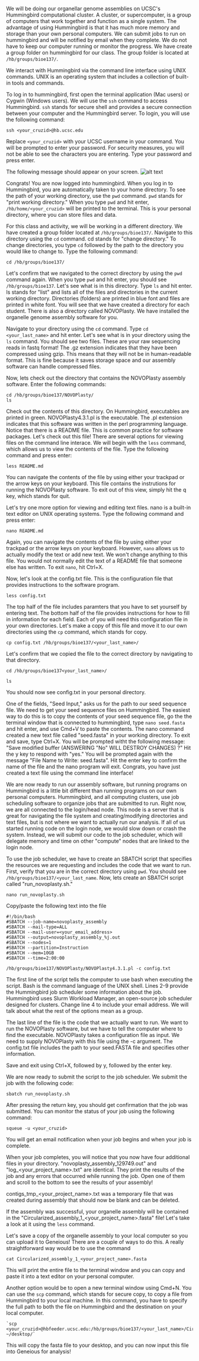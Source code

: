 We will be doing our organellar genome assemblies on UCSC's Hummingbird computational cluster. A cluster, or supercomputer, is a group of computers that work together and function as a single system. The advantage of using Hummingbird is that it has much more memory and storage than your own personal computers. We can submit jobs to run on hummingbird and will be notified by email when they complete. We do not have to keep our computer running or monitor the progress. We have create a group folder on hummingbird for our class. The group folder is located at `/hb/groups/bioe137/`.

We interact with Hummingbird via the command line interface using UNIX commands. UNIX is an operating system that includes a collection of built-in tools and commands.

To log in to hummingbird, first open the terminal application (Mac users) or Cygwin (Windows users). We will use the `ssh` command to access Hummingbird. `ssh` stands for secure shell and provides a secure connection between your computer and the Hummingbird server. To login, you will use the following command:  
  
  `ssh <your_cruzid>@hb.ucsc.edu`  
  
  Replace `<your_cruzid>` with your UCSC username in your command. You will be prompted to enter your password. For security measures, you will not be able to see the characters you are entering. Type your password and press enter.
  
  The following message should appear on your screen. ![alt text](https://user-images.githubusercontent.com/60276545/155772584-312a9baf-f2bc-484d-8254-ddf65895da40.png)   
  
  Congrats! You are now logged into hummingbird. When you log in to Hummingbird, you are automatically taken to your home directory. To see the path of your working directory, use the `pwd` command. `pwd` stands for "print working directory." When you type `pwd` and hit enter, `/hb/home/<your_cruzid>` will be printed to the terminal. This is your personal directory, where you can store files and data.  
  
  For this class and activity, we will be working in a different directory. We have created a group folder located at `/hb/groups/bioe137/`. Navigate to this directory using the `cd` command. cd stands for "change directory." To change directories, you type `cd` followed by the path to the directory you would like to change to. Type the following command:  
  
  `cd /hb/groups/bioe137/` 
  
  Let's confirm that we navigated to the correct directory by using the `pwd` command again. When you type `pwd` and hit enter, you should see `/hb/groups/bioe137`. Let's see what is in this directory. Type `ls` and hit enter. ls stands for "list" and lists all of the files and directories in the current working directory. Directories (folders) are printed in blue font and files are printed in white font. You will see that we have created a directory for each student. There is also a directory called NOVOPlasty. We have installed the organelle genome assembly software for you.  
  
  Navigate to your directory using the `cd` command. Type `cd <your_last_name>` and hit enter. Let's see what is in your directory using the `ls` command. You should see two files. These are your raw sequencing reads in fastq format! The .gz extension indicates that they have been compressed using gzip. This means that they will not be in human-readable format. This is fine because it saves storage space and our assembly software can handle compressed files. 
  
  Now, lets check out the directory that contains the NOVOPlasty assembly software. Enter the following commands:  
  
  `cd /hb/groups/bioe137/NOVOPlasty/`  
  `ls`  
  
  Check out the contents of this directory. On Hummingbird, executables are printed in green. NOVOPlasty4.3.1.pl is the executable. The .pl extension indicates that this software was written in the perl programming language. Notice that there is a README file. This is common practice for software packages. Let's check out this file! There are several options for viewing files on the command line interace. We will begin with the `less` command, which allows us to view the contents of the file. Type the following command and press enter:
  
  `less README.md`
  
  You can navigate the contents of the file by using either your trackpad or the arrow keys on your keyboard. This file contains the instrutions for running the NOVOPlasty software. To exit out of this view, simply hit the q key, which stands for quit. 
  
  Let's try one more option for viewing and editing text files. nano is a built-in text editor on UNIX operating systems. Type the following command and press enter:
  
  `nano README.md`
  
  Again, you can navigate the contents of the file by using either your trackpad or the arrow keys on your keyboard. However, `nano` allows us to actually modify the text or add new text. We won't change anything to this file. You would not normally edit the text of a README file that someone else has written. To exit `nano`, hit Ctrl+X.
  
  Now, let's look at the config.txt file. This is the configuration file that provides instructions to the software program.   
  
  `less config.txt`
  
  The top half of the file includes paramters that you have to set yourself by entering text. The bottom half of the file provides instructions for how to fill in information for each field. Each of you will need this configuration file in your own directories. Let's make a copy of this file and move it to our own directories using the `cp` command, which stands for copy. 
  
  `cp config.txt /hb/groups/bioe137/<your_last_name>/`
  
  Let's confirm that we copied the file to the correct directory by navigating to that directory. 
  
  `cd /hb/groups/bioe137<your_last_name>/`
  
  `ls`
  
  You should now see config.txt in your personal directory. 
  
  One of the fields, "Seed Input," asks us for the path to our seed sequence file. We need to get your seed sequence files on Hummingbird. The easiest way to do this is to copy the contents of your seed sequence file, go the the terminal window that is connected to hummingbird, type `nano seed.fasta` and hit enter, and use Cmd+V to paste the contents. The nano command created a new text file called "seed.fasta" in your working directory. To exit and save, type Ctrl+X. You will be prompted witht the following message: "Save modified buffer (ANSWERING "No" WILL DESTROY CHANGES) ?" Hit the y key to respond with "yes." You will be prompted again with the message "File Name to Write: seed.fasta". Hit the enter key to confirm the name of the file and the nano program will exit. Congrats, you have just created a text file using the command line interface!
  
  We are now ready to run our assembly software, but running programs on Hummingbird is a little bit different than running programs on our own personal computers. Hummingbird, and all computing clusters, use job scheduling software to organize jobs that are submitted to run. Right now, we are all connected to the login/head node. This node is a server that is great for navigating the file system and creating/modifying directories and text files, but is not where we want to actually run our analysis. If all of us started running code on the login node, we would slow down or crash the system. Instead, we will submit our code to the job scheduler, which will delegate memory and time on other "compute" nodes that are linked to the login node.
  
  To use the job scheduler, we have to create an SBATCH script that specifies the resources we are requesting and includes the code that we want to run. First, verify that you are in the correct directory using `pwd`. You should see `/hb/groups/bioe137/<your_last_name`. Now, lets create an SBATCH script called "run_novoplasty.sh." 
  
  `nano run_novoplasty.sh`
  
  Copy/paste the following text into the file
```
#!/bin/bash  
#SBATCH --job-name=novoplasty_assembly
#SBATCH --mail-type=ALL    
#SBATCH --mail-user=<your_email_address>  
#SBATCH --output=novoplasty_assembly_%j.out    
#SBATCH --nodes=1    
#SBATCH --partition=Instruction    
#SBATCH --mem=10GB    
#SBATCH --time=2:00:00  
    
/hb/groups/bioe137/NOVOPlasty/NOVOPlasty4.3.1.pl -c config.txt
```
  The first line of the script tells the computer to use bash when executing the script. Bash is the command language of the UNIX shell. Lines 2-9 provide the Hummingbird job scheduler some information about the job. Hummingbird uses Slurm Workload Manager, an open-source job scheduler designed for clusters. Change line 4 to include your email address. We will talk about what the rest of the options mean as a group. 
  
  The last line of the file is the code that we actually want to run. We want to run the NOVOPlasty software, but we have to tell the computer where to find the executable. NOVOPlasty takes a configuration file as input. We need to supply NOVOPlasty with this file using the -c argument. The config.txt file includes the path to your seed.FASTA file and specifies other information. 
  
  Save and exit using Ctrl+X, followed by y, followed by the enter key. 
  
  We are now ready to submit the script to the job scheduler. We submit the job with the following code:
  
  `sbatch run_novoplasty.sh`
  
  After pressing the return key, you should get confirmation that the job was submitted. You can monitor the status of your job using the following command:
  
  `squeue -u <your_cruzid>`
  
  You will get an email notification when your job begins and when your job is complete. 
  
  When your job completes, you will notice that you now have four additional files in your directory. "novoplasty_assembly_129749.out" and "log_<your_project_name>.txt" are identical. They print the results of the job and any errors that occurred while running the job. Open one of them and scroll to the bottom to see the results of your assembly!
  
  contigs_tmp_<your_project_name>.txt was a temporary file that was created during assembly that should now be blank and can be deleted. 
  
  If the assembly was successful, your organelle assembly will be contained in the "Circularized_assembly_1_<your_project_name>.fasta" file! Let's take a look at it using the `less` command. 
  
  Let's save a copy of the organelle assembly to your local computer so you can upload it to Geneious! There are a couple of ways to do this. A really straightforward way would be to use the command
  
  `cat Circularized_assembly_1_<your_project_name>.fasta`
  
  This will print the entire file to the terminal window and you can copy and paste it into a text editor on your personal computer. 
  
  Another option would be to open a new terminal window using Cmd+N. You can use the `scp` command, which stands for secure copy, to copy a file from Hummingbird to your local machine. In this command, you have to specify the full path to both the file on Hummingbird and the destination on your local computer. 
  
    `scp <your_cruzid>@hbfeeder.ucsc.edu:/hb/groups/bioe137/<your_last_name>/Circularized_assembly_1_<your_project_name>.fasta ~/desktop/`
    
   This will copy the fasta file to your desktop, and you can now input this file into Geneious for analysis!
